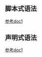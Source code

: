 #
## 脚本式语法
[参考doc1](https://groovy-lang.org/syntax.html)  




## 声明式语法
[参考doc1](https://www.jenkins.io/zh/doc/book/pipeline/syntax/)  
